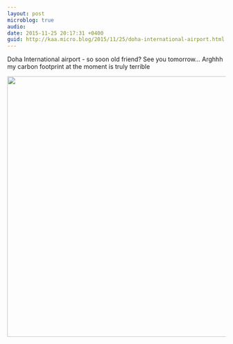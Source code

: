 ```yaml
---
layout: post
microblog: true
audio: 
date: 2015-11-25 20:17:31 +0400
guid: http://kaa.micro.blog/2015/11/25/doha-international-airport.html
---
```

Doha International airport - so soon old friend? See you tomorrow... Arghhh my carbon footprint at the moment is truly terrible

<img src="https://www.kaa.bz/uploads/2018/bd3b461ca2.jpg" width="600" height="600" />
